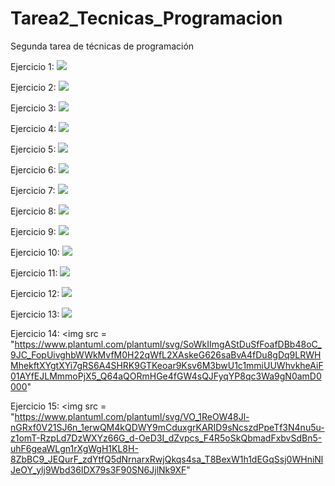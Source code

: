 # Tarea2_Tecnicas_Programacion
Segunda tarea de técnicas de programación

Ejercicio 1: 
<img src = "https://www.plantuml.com/plantuml/svg/NO_1QiCm38RlUWgHyovPs2Km6Eo-9nWCpHQPWsmDnJwqJzyuJPss5qlwhUyp_bWoMIvHG7zdTXbTC5T4OQyuugUA6hvZzyMJQOVV2NsWoDcqfdq7DzRMWz9KyTPMWsYQGYv-NUyhJidz5QDr7EhesWDab6OwXAwGD_Bw2grxqhsyFHZeNEJ0MSB_mWXx7U_s8baGkVw6P_w9TDfkXXPmse8U02u0" > 

Ejercicio 2: 
<img src = "https://www.plantuml.com/plantuml/svg/dL7BIWD14BptL_Ht295850Knbnoy23APQN2Mdkum3_2O3z6VovTePdPNTmwANdgNgkgjgjvroYRc4XXqFv3DU6yo8THvWLiD-qYumjFnxGoTZk_u97Xr86Rlj16FNbpIs77FMsDzy2Hvb3ruvvYooYZSqUl4b87Ewp1bk2sUcM9GcD-wC3F-OwBUwAv-uRlJjJTYeCxEeM9_w8jztzs1n5BylUt6HDO4xT6bQE1_ItvTRtM9uo-zITbyMYRZ53SgIqspgofyyOEYewMWNMh1jvsPd2niix0g0B0cSINm1m00">

Ejercicio 3:
<img src = "https://www.plantuml.com/plantuml/svg/bLBDojD05DtdAUuBV60YTL6ej9OgGWgX5LTkRcUkPMGo4-Qdwxw3MrsuhD25-0RcJVeatZHfKeWMlaNWSi_CcVEJkG_eGYnrajZT5n81tYahh948IJzD8OzxT70vViknFt0vVeTF1XPBc3L8Eddn4fuWdQIlEkH3VH962MIy_gh9Dhjjt3s5OR_z74iCBM8hwmBnSesI788ag7zeBA_e8WRhseToiWQTjC3AFYeZLFVSYgqqMmAMvyaTKAZwj-5B6zf7ZQwtg5D8-9l2U-E32l5sZidNqLF3eI6tyU2eurwgA56sHmfqzTbtG84yj_kt3baCCZ0aDtiDruSy0HaHoGI7FFLADlMfqXn5SXjWoh6TGzIMINLsbtpFoGPN6Wh7PfzVmP-VemuApf0qChDNPQNfVsKOkqTztuKapugiKD8-plyD6xT9xv4tmw_5rw0790qTPTnHzh2Z8OPnIIpRAJakQUKhh7-DIyh-LTASZ8ob_Wi0">

Ejercicio 4:
<img src = "https://www.plantuml.com/plantuml/svg/bP5DRXD148NtSuew00jw4C4W6KKP6Oi5KOItI5Qvk-8Kwgco-cV1BWU1HGx00la8SvESXEw4YOKojfHTpQkltzEyEey9GygzRpnT9qWAWRSt2Hm7iebLcaOttyi87IPo0VtQqNg5aXYt2isa-W4kjTy4WZdSt_uS4N048rBdJlkTnaGUxsz_mJU1BlkIFwz9mzwprIf-8dk3i0lSKq2mAX6t0IqFUoceCUtiG4NQPd7FgJSr3ZU1VHrCQy0S7Zco7aVsudDNNMVlpohm1HC5Hb-aPK3Xf5LTnCHUY_PL--5EaAs-WkMmJm_31OQWTRZozJL1h1-NfDOFTx4WJuLwqtXJkkeuEtIFNPtkH_ii_CGkqRFbSNc5m-_uk5Z47Gv_wgAPli_y8pmahmX8R2P90O4EfruatE6wKuafP6jPnJGJMd7uro4B5mNik1sly_hTsqFHropF2TEsS2AtRIQqadiwrfpD_e-TWsIlnzkO_haLZTO_XZsu750IlS2ZFUfnJk9ox_y2 ">

Ejercicio 5:
<img src = "https://www.plantuml.com/plantuml/svg/LSx12i8m3CRnUvwYhw3UF0s6Ho--W8GsZ8wqaJGHL7ntPq4sR_dW_uCCpL3D2mD4njR2c3KwItX151ODnu1FPqWP2vdAidVm_iKNYePr-k_lf8c0fKxPF7M0RAwud8VLZev9CMsboYnRk5_h4-TReqrRv8k1PhgUyI7QyxwezjNV7AWcB_m1">

Ejercicio 6:
<img src = "https://www.plantuml.com/plantuml/svg/JOuxpi8m48JxFOLla4V-XqYLYWA1XBZ1OczW9NiTsR64G1o6Cz3Hvc8i7Uryysbco3EckGGFO3tcRFQKSXIyWSHmJDIRJK61AN6WP70Yxzd5tgmfoV8GHrV8T2hYuXSyOE2aP2HxHkF825eEJ38hR9ggRgkshbirBnhiCDlYMIB8yjAL-37OQPj7jcekJ-bDr_t-_Qz-kYtS0GOIfv_V">

Ejercicio 7:
<img src = "https://www.plantuml.com/plantuml/svg/JS_DIiH03C3n-pn5tc1h5q7cjCMFWwWKlUYfn9dK1j99dGz1n7TtAYpjCV_0B-IKCiPSPZ762QO4VTHlSbb_p9FExv4iz1ZTn1dD7Ra9mHDmOCTguUhGj8Vsk2r63l_rkDRVC_d8L2KTRaY6sy_2omxlP8paJRUG27jD5kurf4c3ULQf0usqGG_b0-FGkLomtW-Rya9VB8BcMZLw2kWHNYrSN3RDFhrPQ6jPlHC5Nv_-0m00">

Ejercicio 8:
<img src = "https://www.plantuml.com/plantuml/svg/HOr13W8X303lVKL_m2gUFAq7_S3w0LAgDe5Y13OcnbVv13-ca8qUEpDjnrpShTGO02Yud757fRfPaZu03amNXvvHL4ZI5bTci6Pj_-8a-gNM39k6Zt9j4RBMY6reIJz8ydufm1FWvnRU7qr9FIVOtydDIplnkKeKrfBwtiZgQmmV">

Ejercicio 9:
<img src = "https://www.plantuml.com/plantuml/svg/NP2nJWCn38RtF4Lc92fOEnKTZ4pSY5IvYNkAvCGd9wagJZmGGoSUeI_6nQL7nHJh__tP_hF91QJKICPWgj7sw59mC1bm5GG9x7koJCZj7I4Nf5Rj1RDZy_bBlK912K2JYU1H50A2g5JY0HIYWEb39Tu9BF1RtIrRyxv6y9Tb8JaayB3D8Ow4JNDC18EMX-RLcp4lkSpazXct7QUCSW0NE4q6Zmu9Kr5gLp7fTC6X4aWh8v1A7dEH6hp6SWGvsww25vvCVpwLIhos3wlLdUtnMDXqmec9X_C9rlRHzW7Zo7FdLukYafvr5SmSyxxyTvkuT5n_qNeactbaARXqNatpL0kBRjGpBh5dnBebzlaxBToVtztwBUC6aw-HVW00">

Ejercicio 10:
<img src = "https://www.plantuml.com/plantuml/svg/PO-nIWGn443xVCMmvHMBrouSd8XMUYnYeUMOZ3gGpAn95XJnnspzCKrSuygLUPEyUTcdZ37FmHjZFQO48yMaWc_ceE4-qW1RkA6NhEPq8k_PQVf3r-e7EEdxpN9-RvAehsIp7biko3uXE08Mjgnrm1IcrUI1fLhRf6alvqUCpRdUVAOQ7GawXDlYF7n-18h_-DsA5-NoqTrlAmpGNJ5zgxLKqFFCatQmxNk0pOWni-K9uLm0wcRJ7kv-mc0fAjb2u2iZWOLszL9HexMiqXcp9t5py5y0">

Ejercicio 11:
<img src = "https://www.plantuml.com/plantuml/svg/tP1DIiH048NtVOeYIy51jm67aU12K10d7g2ckmaDbQxGFo8E7iX5LXuX5xESIIVY4LpMU_Ngvzl5X27bdfJIX352az44Fgfs6bCchk5gixc0rhubLarWpyJTD68Drz0wsmyidP_QEtsIhCyz547jy-4o_NL_nANZ4PCD3WcC9OWyS4XswIockis9WyZp6NTois69W6OVRNX5xQOll-HMl_djgu_ouqFkC1pLlO_9fLp2vKcN3PgrVi9fZ6ifGyw8uEOy1-eJ8TXR8DP8xXt1UjY2HAgNWzEodNrLTZ_RWKJxhu3dzmJEJAc6IlFWi98KXDcLv1Og3gvp7adOxAmtkQTl">

Ejercicio 12:
<img src = "https://www.plantuml.com/plantuml/svg/JSu_gW913CVnFgS8KpxOuTbkjQ2MTbuWpWOPc3yoIK0GJxL7s8ivMuXRVZ-4y9j4gQdb110IYU1Pj5bGQ_I2uxhCyLv7FE2LdrhXH4eXhaiPyT_xhf7peyA5b5kanD9FlVz3BfRngm1lWDzRhCE0knmHtIupjL0TEh7Ri76mZHrCNEO-ymC0">

Ejercicio 13:
<img src = "https://www.plantuml.com/plantuml/svg/TP6n3eCW48PtdkB2BX7HnSJ6Ht3KfOcrf6cZN28u6T-zdhMA9hB0___VSKV8hQjxDtGjmyT7DmuAREN89hRfmJYSdTyEAPHP8CDTLfaCptYquj4H9rcHFFDgvTN2_t7bumS-Nldam2VUD8oU0HW4i0rQeDKQRgSakapKPH9x2QschQq5FaFl5nhaC38sxJQLa5Uc8C4CdUwHLVkPKA-MIo7uqeih8Uvyky3hcMlpdB_i2m00">


Ejercicio 14:
<img src = "https://www.plantuml.com/plantuml/svg/SoWkIImgAStDuSfFoafDBb48oC_9JC_FopUivghbWWkMvfM0H22qWfL2XAskeG626saBvA4fDu8gDq9LRWHMhekftXYgtXYi7gRS6A4SHRK9GTKeoar9Ksv6M3bwU1c1mmiUUWhvkheAiF01AYfEJLMmmoPjX5_Q64aQORmHGe4fGW4sQJFyqYP8qc3Wa9gN0amD0000"

Ejercicio 15:
<img src = "https://www.plantuml.com/plantuml/svg/VO_1ReOW48Jl-nGRxf0V21SJ6n_1erwQM4kQDWY9mCduxgrKARID9sNcszdPpeTf3N4nu5u-z1omT-RzpLd7DzWXYz66G_d-OeD3I_dZvpcs_F4R5oSkQbmadFxbvSdBn5-uhF6geaWLgn1rXgWgH1KL8H-8ZbBC9_JEQurF_zdYtfQ5dNrnarxRwjQkqs4sa_T8BexW1h1dEGqSsj0WHniNlJeOY_ylj9Wbd36IDX79s3F90SN6JjlNk9XF"